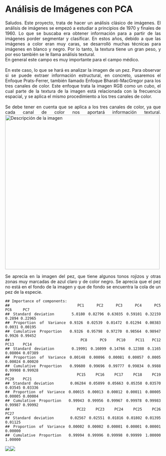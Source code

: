 Análisis de Imágenes con PCA
================
<div align="justify">
    Saludos.
    Este proyecto, trata de hacer un análisis clásico de imágenes. El análisis de imágenes se empezó a estudiar a principios de 1970 y finales de 1960. Lo que se buscaba era obtener información para a partir de las imágenes porder segmentar y clasificar. En estos años,
    debido a que las imágenes a color eran muy caras, se desarrolló muchas técnicas para imágenes en blanco y negro. Por lo tanto, la textura tiene un gran peso, y por eso también se le llama análisis textural. <br>
    En general este campo es muy importante para el campo médico.
    <br>
    <br>
    En este caso, lo que se hará es analizar la imagen de un pez. Para observar si se puede extraer información estructural, en concreto, usaremos el Enfoque Prats-Ferrer, también llamado Enfoque Bharati-MacGregor para los tres canales de color. Este enfoque trata la
    imagen RGB como un cubo, el cual parte de la textura de la imagen está relacionada con la frecuencia espacial, y se aplica el mismo procedimiento a los tres canales de color. 
    <br>
    <br>
    Se debe tener en cuenta que se aplica a los tres canales de color, ya que cada canal de color nos aportará información textural.

<img src="https://github.com/davecas1/davecas1.github.io/blob/master/pro_1_img/Amnou_u0%20(1).jpg" alt="Descripción de la imagen" width="500">

Se aprecia en la imagen del pez, que tiene algunos tonos rojizos y otras zonas muy marcadas de azul claro y de color negro. Se aprecia que el pez no está en el fondo de la imagen y que de fondo se encuentra la cola de un pez de la especie.

    ## Importance of components:
    ##                           PC1     PC2     PC3     PC4     PC5    PC6     PC7
    ## Standard deviation     5.0180 0.82796 0.63035 0.59101 0.32159 0.2894 0.22965
    ## Proportion of Variance 0.9326 0.02539 0.01472 0.01294 0.00383 0.0031 0.00195
    ## Cumulative Proportion  0.9326 0.95798 0.97270 0.98564 0.98947 0.9926 0.99452
    ##                            PC8     PC9    PC10    PC11   PC12    PC13    PC14
    ## Standard deviation     0.19991 0.16099 0.14766 0.12388 0.1165 0.08004 0.07389
    ## Proportion of Variance 0.00148 0.00096 0.00081 0.00057 0.0005 0.00024 0.00020
    ## Cumulative Proportion  0.99600 0.99696 0.99777 0.99834 0.9988 0.99908 0.99928
    ##                           PC15    PC16    PC17    PC18    PC19    PC20    PC21
    ## Standard deviation     0.06284 0.05899 0.05663 0.05358 0.03570 0.03545 0.03336
    ## Proportion of Variance 0.00015 0.00013 0.00012 0.00011 0.00005 0.00005 0.00004
    ## Cumulative Proportion  0.99943 0.99956 0.99967 0.99978 0.99983 0.99987 0.99992
    ##                           PC22    PC23    PC24    PC25    PC26    PC27
    ## Standard deviation     0.02567 0.02551 0.01816 0.01802 0.01395 0.01125
    ## Proportion of Variance 0.00002 0.00002 0.00001 0.00001 0.00001 0.00000
    ## Cumulative Proportion  0.99994 0.99996 0.99998 0.99999 1.00000 1.00000
</div>

![](z_files/figure-gfm/unnamed-chunk-1-1.png)<!-- -->![](z_files/figure-gfm/unnamed-chunk-1-2.png)<!-- -->
